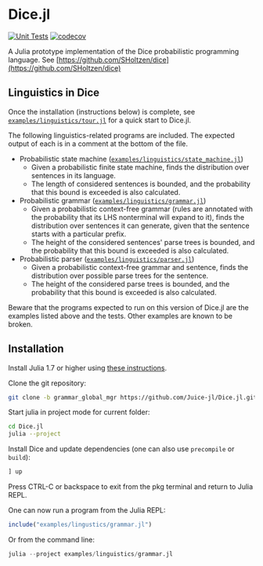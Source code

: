 # Dice.jl

[![Unit Tests](https://github.com/Juice-jl/Dice.jl/workflows/Unit%20Tests/badge.svg)](https://github.com/Juice-jl/Dice.jl/actions?query=workflow%3A%22Unit+Tests%22+branch%3Amain)  [![codecov](https://codecov.io/gh/Juice-jl/Dice.jl/branch/main/graph/badge.svg)](https://codecov.io/gh/Juice-jl/Dice.jl)

A Julia prototype implementation of the Dice probabilistic programming language.
See [https://github.com/SHoltzen/dice](https://github.com/SHoltzen/dice)


## Linguistics in Dice

Once the installation (instructions below) is complete, see [`examples/linguistics/tour.jl`](examples/linguistics/tour.jl) for a quick start to Dice.jl.

The following linguistics-related programs are included. The expected output of each is in a comment at the bottom of the file.
- Probabilistic state machine ([`examples/linguistics/state_machine.jl`](examples/linguistics/state_machine.jl))
  - Given a probabilistic finite state machine, finds the distribution over sentences in its language.
  - The length of considered sentences is bounded, and the probability that this bound is exceeded is also calculated.
- Probabilistic grammar ([`examples/linguistics/grammar.jl`](examples/linguistics/grammar.jl))
  - Given a probabilistic context-free grammar (rules are annotated with the probability that its LHS nonterminal will expand to it), finds the distribution over sentences it can generate, given that the sentence starts with a particular prefix.
  - The height of the considered sentences' parse trees is bounded, and the probability that this bound is exceeded is also calculated.
- Probabilistic parser ([`examples/linguistics/parser.jl`](examples/linguistics/parser.jl))
  - Given a probabilistic context-free grammar and sentence, finds the distribution over possible parse trees for the sentence.
  - The height of the considered parse trees is bounded, and the probability that this bound is exceeded is also calculated.

Beware that the programs expected to run on this version of Dice.jl are the examples listed above and the tests. Other examples are known to be broken.

## Installation

Install Julia 1.7 or higher using [these instructions](https://julialang.org/downloads/platform/).

Clone the git repository:
```bash
git clone -b grammar_global_mgr https://github.com/Juice-jl/Dice.jl.git
```

Start julia in project mode for current folder:
```bash
cd Dice.jl
julia --project
```

Install Dice and update dependencies (one can also use `precompile` or `build`):

```julia
] up
```

Press CTRL-C or backspace to exit from the pkg terminal and return to Julia REPL.

One can now run a program from the Julia REPL:
```julia
include("examples/lingustics/grammar.jl")
```

Or from the command line:
```julia
julia --project examples/linguistics/grammar.jl
```